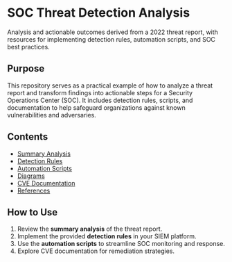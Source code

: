 # SOC Threat Detection Analysis
Analysis and actionable outcomes derived from a 2022 threat report, with resources for implementing detection rules, automation scripts, and SOC best practices.
## Purpose
This repository serves as a practical example of how to analyze a threat report and transform findings into actionable steps for a Security Operations Center (SOC). It includes detection rules, scripts, and documentation to help safeguard organizations against known vulnerabilities and adversaries.
## Contents
- [Summary Analysis](./report/summary_analysis.md)
- [Detection Rules](./detections/detection_rules)
- [Automation Scripts](./detections/automation_scripts)
- [Diagrams](./diagrams)
- [CVE Documentation](./CVEs)
- [References](./docs/references.md)
## How to Use
1. Review the **summary analysis** of the threat report.
2. Implement the provided **detection rules** in your SIEM platform.
3. Use the **automation scripts** to streamline SOC monitoring and response.
4. Explore CVE documentation for remediation strategies.
